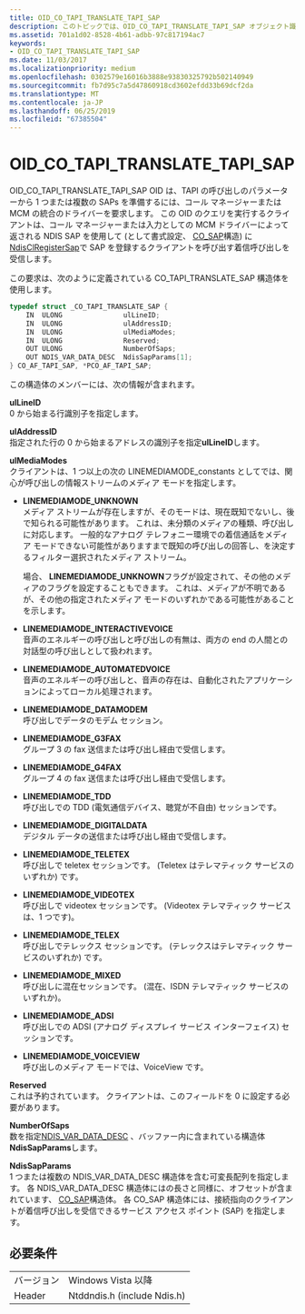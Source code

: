 ```yaml
---
title: OID_CO_TAPI_TRANSLATE_TAPI_SAP
description: このトピックでは、OID_CO_TAPI_TRANSLATE_TAPI_SAP オブジェクト識別子 (OID) について説明します。
ms.assetid: 701a1d02-8528-4b61-adbb-97c817194ac7
keywords:
- OID_CO_TAPI_TRANSLATE_TAPI_SAP
ms.date: 11/03/2017
ms.localizationpriority: medium
ms.openlocfilehash: 0302579e16016b3888e93830325792b502140949
ms.sourcegitcommit: fb7d95c7a5d47860918cd3602efdd33b69dcf2da
ms.translationtype: MT
ms.contentlocale: ja-JP
ms.lasthandoff: 06/25/2019
ms.locfileid: "67385504"
---
```

# <a name="oidcotapitranslatetapisap"></a>OID_CO_TAPI_TRANSLATE_TAPI_SAP

OID_CO_TAPI_TRANSLATE_TAPI_SAP OID は、TAPI の呼び出しのパラメーターから 1 つまたは複数の SAPs を準備するには、コール マネージャーまたは MCM の統合のドライバーを要求します。 この OID のクエリを実行するクライアントは、コール マネージャーまたは入力としての MCM ドライバーによって返される NDIS SAP を使用して (として書式設定、 [CO_SAP](https://docs.microsoft.com/previous-versions/windows/hardware/network/ff545392(v=vs.85))構造) に[NdisClRegisterSap](https://docs.microsoft.com/windows-hardware/drivers/ddi/content/ndis/nf-ndis-ndisclregistersap)で SAP を登録するクライアントを呼び出す着信呼び出しを受信します。

この要求は、次のように定義されている CO_TAPI_TRANSLATE_SAP 構造体を使用します。

```c++
typedef struct _CO_TAPI_TRANSLATE_SAP {
    IN  ULONG               ulLineID;
    IN  ULONG               ulAddressID;
    IN  ULONG               ulMediaModes;
    IN  ULONG               Reserved;
    OUT ULONG               NumberOfSaps;
    OUT NDIS_VAR_DATA_DESC  NdisSapParams[1];
} CO_AF_TAPI_SAP, *PCO_AF_TAPI_SAP;
```

この構造体のメンバーには、次の情報が含まれます。

**ulLineID**  
0 から始まる行識別子を指定します。

**ulAddressID**  
指定された行の 0 から始まるアドレスの識別子を指定**ulLineID**します。

**ulMediaModes**  
クライアントは、1 つ以上の次の LINEMEDIAMODE_constants としてでは、関心が呼び出しの情報ストリームのメディア モードを指定します。 

- **LINEMEDIAMODE_UNKNOWN**  
メディア ストリームが存在しますが、そのモードは、現在既知でないし、後で知られる可能性があります。 これは、未分類のメディアの種類、呼び出しに対応します。 一般的なアナログ テレフォニー環境での着信通話をメディア モードできない可能性がありますまで既知の呼び出しの回答し、を決定するフィルター選択されたメディア ストリーム。 

    場合、 **LINEMEDIAMODE_UNKNOWN**フラグが設定されて、その他のメディアのフラグを設定することもできます。 これは、メディアが不明であるが、その他の指定されたメディア モードのいずれかである可能性があることを示します。

- **LINEMEDIAMODE_INTERACTIVEVOICE**  
音声のエネルギーの呼び出しと呼び出しの有無は、両方の end の人間との対話型の呼び出しとして扱われます。

- **LINEMEDIAMODE_AUTOMATEDVOICE**  
音声のエネルギーの呼び出しと、音声の存在は、自動化されたアプリケーションによってローカル処理されます。

- **LINEMEDIAMODE_DATAMODEM**  
呼び出しでデータのモデム セッション。

- **LINEMEDIAMODE_G3FAX**  
グループ 3 の fax 送信または呼び出し経由で受信します。

- **LINEMEDIAMODE_G4FAX**  
グループ 4 の fax 送信または呼び出し経由で受信します。

- **LINEMEDIAMODE_TDD**  
呼び出しでの TDD (電気通信デバイス、聴覚が不自由) セッションです。

- **LINEMEDIAMODE_DIGITALDATA**  
デジタル データの送信または呼び出し経由で受信します。

- **LINEMEDIAMODE_TELETEX**  
呼び出しで teletex セッションです。 (Teletex はテレマティック サービスのいずれか) です。

- **LINEMEDIAMODE_VIDEOTEX**  
呼び出しで videotex セッションです。 (Videotex テレマティック サービスは、1 つです)。

- **LINEMEDIAMODE_TELEX**  
呼び出しでテレックス セッションです。 (テレックスはテレマティック サービスのいずれか) です。

- **LINEMEDIAMODE_MIXED**  
呼び出しに混在セッションです。 (混在、ISDN テレマティック サービスのいずれか)。

- **LINEMEDIAMODE_ADSI**  
呼び出しでの ADSI (アナログ ディスプレイ サービス インターフェイス) セッションです。

- **LINEMEDIAMODE_VOICEVIEW**  
呼び出しのメディア モードでは、VoiceView です。

**Reserved**  
これは予約されています。 クライアントは、このフィールドを 0 に設定する必要があります。

**NumberOfSaps**  
数を指定[NDIS_VAR_DATA_DESC](https://docs.microsoft.com/previous-versions/windows/hardware/network/ff559020(v=vs.85)) 、バッファー内に含まれている構造体**NdisSapParams**します。

**NdisSapParams**  
1 つまたは複数の NDIS_VAR_DATA_DESC 構造体を含む可変長配列を指定します。 各 NDIS_VAR_DATA_DESC 構造体にはの長さと同様に、オフセットが含まれています、 [CO_SAP](https://docs.microsoft.com/previous-versions/windows/hardware/network/ff545392(v=vs.85))構造体。 各 CO_SAP 構造体には、接続指向のクライアントが着信呼び出しを受信できるサービス アクセス ポイント (SAP) を指定します。

## <a name="requirements"></a>必要条件

| | |
| --- | --- |
| バージョン | Windows Vista 以降 |
| Header | Ntddndis.h (include Ndis.h) |

